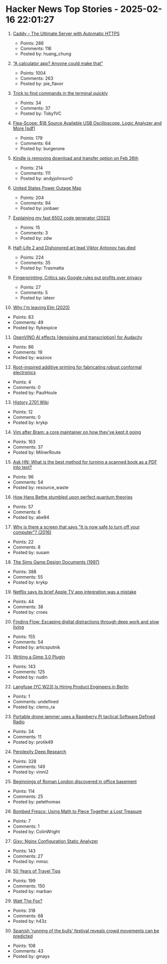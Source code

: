 # Hacker News Top Stories - 2025-02-16 22:01:27

1. [Caddy – The Ultimate Server with Automatic HTTPS](https://caddyserver.com/)
   - Points: 286
   - Comments: 116
   - Posted by: huang_chung

2. [“A calculator app? Anyone could make that”](https://chadnauseam.com/coding/random/calculator-app)
   - Points: 1004
   - Comments: 263
   - Posted by: pie_flavor

3. [Trick to find commands in the terminal quickly](https://github.com/madprops/blog/blob/main/docs/cmd_icons.md)
   - Points: 34
   - Comments: 37
   - Posted by: Toby1VC

4. [Flea-Scope: $18 Source Available USB Oscilloscope, Logic Analyzer and More [pdf]](https://rtestardi.github.io/usbte/flea-scope.pdf)
   - Points: 179
   - Comments: 64
   - Posted by: burgerone

5. [Kindle is removing download and transfer option on Feb 26th](https://old.reddit.com/r/kindle/comments/1inr9uy/fyi_amazon_is_removing_download_transfer_option/)
   - Points: 214
   - Comments: 111
   - Posted by: andyjohnson0

6. [United States Power Outage Map](https://poweroutage.us/)
   - Points: 204
   - Comments: 94
   - Posted by: jonbaer

7. [Explaining my fast 6502 code generator (2023)](https://pubby.games/codegen.html)
   - Points: 15
   - Comments: 3
   - Posted by: zdw

8. [Half-Life 2 and Dishonored art lead Viktor Antonov has died](https://www.eurogamer.net/half-life-2-and-dishonored-art-lead-viktor-antonov-dies-aged-just-52)
   - Points: 224
   - Comments: 35
   - Posted by: Trasmatta

9. [Fingerprinting: Critics say Google rules put profits over privacy](https://www.bbc.com/news/articles/cm21g0052dno)
   - Points: 27
   - Comments: 5
   - Posted by: latexr

10. [Why I'm leaving Elm (2020)](https://lukeplant.me.uk/blog/posts/why-im-leaving-elm/)
   - Points: 83
   - Comments: 49
   - Posted by: flykespice

11. [OpenVINO AI effects [denoising and transcription] for Audacity](https://www.audacityteam.org/blog/openvino-ai-effects/)
   - Points: 86
   - Comments: 19
   - Posted by: wazoox

12. [Root-inspired additive printing for fabricating robust conformal electronics](https://www.nature.com/articles/s41378-024-00840-z)
   - Points: 4
   - Comments: 0
   - Posted by: PaulHoule

13. [History 2701 Wiki](https://history2701.fandom.com/wiki/History_2701_Wiki)
   - Points: 12
   - Comments: 0
   - Posted by: krykp

14. [Vim after Bram: a core maintainer on how they've kept it going](https://thenewstack.io/vim-after-bram-a-core-maintainer-on-how-theyve-kept-it-going/)
   - Points: 163
   - Comments: 37
   - Posted by: MilnerRoute

15. [Ask HN: What is the best method for turning a scanned book as a PDF into text?](undefined)
   - Points: 96
   - Comments: 54
   - Posted by: resource_waste

16. [How Hans Bethe stumbled upon perfect quantum theories](https://www.quantamagazine.org/how-hans-bethe-stumbled-upon-perfect-quantum-theories-20250212/)
   - Points: 57
   - Comments: 6
   - Posted by: abe94

17. [Why is there a screen that says "It is now safe to turn off your computer"? (2016)](https://devblogs.microsoft.com/oldnewthing/20160419-00/?p=93315)
   - Points: 22
   - Comments: 8
   - Posted by: susam

18. [The Sims Game Design Documents (1997)](https://donhopkins.com/home/TheSimsDesignDocuments/)
   - Points: 388
   - Comments: 55
   - Posted by: krykp

19. [Netflix says its brief Apple TV app integration was a mistake](https://www.theverge.com/news/613307/netflix-apple-tv-app-support-mistake)
   - Points: 44
   - Comments: 38
   - Posted by: croes

20. [Finding Flow: Escaping digital distractions through deep work and slow living](https://www.ssp.sh/blog/finding-flow/)
   - Points: 155
   - Comments: 54
   - Posted by: articsputnik

21. [Writing a Gimp 3.0 Plugin](https://schoenitzer.de/blog/2025/Gimp%203.0%20Plugin%20Ressources.html)
   - Points: 143
   - Comments: 125
   - Posted by: nudin

22. [Langfuse (YC W23) Is Hiring Product Engineers in Berlin](https://langfuse.com/careers)
   - Points: 1
   - Comments: undefined
   - Posted by: clemo_ra

23. [Portable drone jammer uses a Raspberry Pi tactical Software Defined Radio](https://www.tomshardware.com/raspberry-pi/portable-raspberry-pi-tactical-software-defines-radio-doubles-as-a-drone-jammer)
   - Points: 34
   - Comments: 11
   - Posted by: protik49

24. [Perplexity Deep Research](https://www.perplexity.ai/hub/blog/introducing-perplexity-deep-research)
   - Points: 328
   - Comments: 149
   - Posted by: vinni2

25. [Beginnings of Roman London discovered in office basement](https://www.bbc.com/news/articles/cx2jdnv0ywyo)
   - Points: 114
   - Comments: 25
   - Posted by: petethomas

26. [Bombed Fresco: Using Math to Piece Together a Lost Treasure](https://www.spiegel.de/international/zeitgeist/bombed-fresco-using-math-to-piece-together-a-lost-treasure-a-792781.html)
   - Points: 7
   - Comments: 1
   - Posted by: ColinWright

27. [Gixy: Nginx Configuration Static Analyzer](https://github.com/dvershinin/gixy)
   - Points: 143
   - Comments: 27
   - Posted by: mmsc

28. [50 Years of Travel Tips](https://kk.org/thetechnium/50-years-of-travel-tips/)
   - Points: 199
   - Comments: 150
   - Posted by: marban

29. [Watt The Fox?](https://h.43z.one/blog/2025-02-12/)
   - Points: 318
   - Comments: 68
   - Posted by: h43z

30. [Spanish 'running of the bulls' festival reveals crowd movements can be predicted](https://phys.org/news/2025-02-spanish-bulls-festival-reveals-crowd.html)
   - Points: 108
   - Comments: 43
   - Posted by: gmays

